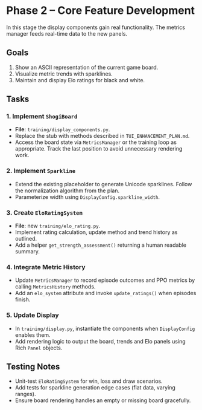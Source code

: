# Phase 2 – Core Feature Development

In this stage the display components gain real functionality.  The metrics manager feeds real-time data to the new panels.

## Goals

1. Show an ASCII representation of the current game board.
2. Visualize metric trends with sparklines.
3. Maintain and display Elo ratings for black and white.

## Tasks

### 1. Implement `ShogiBoard`
- **File**: `training/display_components.py`.
- Replace the stub with methods described in `TUI_ENHANCEMENT_PLAN.md`.
- Access the board state via `MetricsManager` or the training loop as appropriate.  Track the last position to avoid unnecessary rendering work.

### 2. Implement `Sparkline`
- Extend the existing placeholder to generate Unicode sparklines.  Follow the normalization algorithm from the plan.
- Parameterize width using `DisplayConfig.sparkline_width`.

### 3. Create `EloRatingSystem`
- **File**: new `training/elo_rating.py`.
- Implement rating calculation, update method and trend history as outlined.
- Add a helper `get_strength_assessment()` returning a human readable summary.

### 4. Integrate Metric History
- Update `MetricsManager` to record episode outcomes and PPO metrics by calling `MetricsHistory` methods.
- Add an `elo_system` attribute and invoke `update_ratings()` when episodes finish.

### 5. Update Display
- In `training/display.py`, instantiate the components when `DisplayConfig` enables them.
- Add rendering logic to output the board, trends and Elo panels using Rich `Panel` objects.

## Testing Notes

- Unit-test `EloRatingSystem` for win, loss and draw scenarios.
- Add tests for sparkline generation edge cases (flat data, varying ranges).
- Ensure board rendering handles an empty or missing board gracefully.
